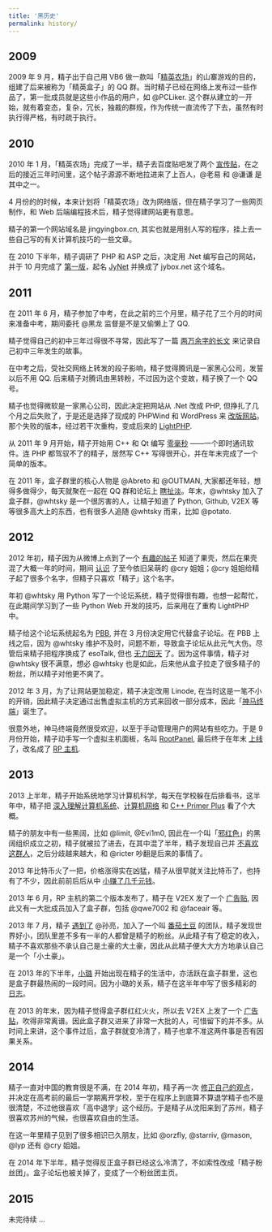 ```yaml
---
title: '黑历史'
permalink: history/
---
```


## 2009

2009 年 9 月，精子出于自己用 VB6 做一款叫「[精英农场](http://baike.sogou.com/v8711473.htm)」的山寨游戏的目的，组建了后来被称为「精英盒子」的 QQ 群。当时精子已经在网络上发布过一些作品了，第一批成员就是这些小作品的用户，如 @PCLiker. 这个群从建立的一开始，就有着变态，复杂，冗长，独裁的群规，作为传统一直流传了下去，虽然有时执行得严格，有时疏于执行。

## 2010

2010 年 1 月，「精英农场」完成了一半，精子去百度贴吧发了两个 [宣传贴](http://tieba.baidu.com/f?kz=752510311)，在之后的接近三年时间里，这个帖子源源不断地拉进来了上百人，@老易 和 @谦谦 是其中之一。

4 月份的的时候，本来计划将「精英农场」改为网络版，但在精子学习了一些网页制作，和 Web 后端编程技术后，精子觉得建网站更有意思。

精子的第一个网站域名是 jingyingbox.cn, 其实也就是用别人写的程序，挂上去一些自己写的有关计算机技巧的一些文章。

在 2010 下半年，精子调研了 PHP 和 ASP 之后，决定用 .Net 编写自己的网站，并于 10 月完成了 [第一版](https://web.archive.org/web/20110625173100/http://jybox.net/)，起名 [JyNet](https://github.com/jysperm/JyNet2) 并换成了 jybox.net 这个域名。

## 2011

在 2011 年 6 月，精子参加了中考，在此之前的三个月里，精子花了三个月的时间来准备中考，期间委托 @黑龙 监督是不是又偷懒上了 QQ.

精子觉得自己的初中三年过得很不寻常，因此写了一篇 [两万余字的长文](https://web.archive.org/web/20130122064721/http://jyprince.me/3.html) 来记录自己初中三年发生的故事。

在中考之后，受社交网络上转发的段子影响，精子觉得腾讯是一家黑心公司，发誓以后不用 QQ. 后来精子对腾讯由黑转粉，不过因为这个变故，精子换了一个 QQ 号。

精子也觉得微软是一家黑心公司，因此决定把网站从 .Net 改成 PHP, 但挣扎了几个月之后失败了，于是还是选择了现成的 PHPWind 和 WordPress 来 [改版网站](https://web.archive.org/web/20120718072851/http://jybox.net/)。那个失败的版本，经过若干次重构，变成后来的 [LightPHP](https://github.com/jysperm/LightPHP).

从 2011 年 9 月开始，精子开始用 C++ 和 Qt 编写 [零毫秒](https://github.com/jysperm/ZeroMS-1x) ——一个即时通讯软件。连 PHP 都驾驭不了的精子，居然写 C++ 写得很开心，并在年末完成了一个简单的版本。

在 2011 年，盒子群里的核心人物是 @Abreto 和 @OUTMAN, 大家都还年轻，想得多做得少，每天就聚在一起在 QQ 群和论坛上 [瞎扯淡](https://old-bbs.jybox.net/index.html_t904.html)。年末，@whtsky 加入了盒子群，@whtsky 是一个很厉害的人，让精子知道了 Python, Github, V2EX 等等很多高大上的东西，也有很多人追随 @whtsky 而来，比如 @potato.

## 2012

2012 年初，精子因为从微博上点到了一个 [有趣的帖子](http://sex.guokr.com/post/852889/)  知道了果壳，然后在果壳混了大概一年的时间，期间 [认识](http://sex.guokr.com/post/268530/) 了至今依旧呆萌的 @cry 姐姐；@cry 姐姐给精子起了很多个名字，但精子只喜欢「精子」这个名字。

年初 @whtsky 用 Python 写了一个论坛系统，精子觉得很有趣，也想一起帮忙，在此期间学习到了一些 Python Web 开发的技巧，后来用在了重构 LightPHP 中。

精子给这个论坛系统起名为 [PBB](https://web.archive.org/web/20121206012036/http://pbb.whouz.com/), 并在 3 月份决定用它代替盒子论坛。在 PBB 上线之后，因为 @whtsky 维护不及时，问题不断，导致盒子论坛从此元气大伤。尽管后来精子把程序换成了 esoTalk, 但也 [无力回天](https://web.archive.org/web/20130514133958/http://jybox.net/) 了。因为这件事情，精子对 @whtsky 很不满意，想必 @whtsky 也是如此，后来他从盒子拉走了很多精子的粉丝，所以精子对他更不爽了。

2012 年 3 月，为了让网站更加稳定，精子决定改用 Linode, 在当时这是一笔不小的开销，因此精子决定通过出售虚拟主机的方式来回收一部分成本，因此「[神马终端](https://web.archive.org/web/20121024080726/http://what.jybox.net/)」诞生了。

很意外地，神马终端竟然很受欢迎，以至于手动管理用户的网站有些吃力。于是 9 月份开始，精子动手写一个虚拟主机面板，名叫 [RootPanel](https://github.com/jysperm/RootPanel), 最后终于在年末 [上线](https://jysperm.me/technology/666) 了，改名成了 [RP 主机](https://web.archive.org/web/20130514082953/http://rp.jybox.net/).

## 2013

2013 上半年，精子开始系统地学习计算机科学，每天在学校躲在后排看书，这半年中，精子把 [深入理解计算机系统](http://www.amazon.cn/gp/product/B004BJ18KM/ref=as_li_qf_sp_asin_tl?ie=UTF8&camp=536&creative=3200&creativeASIN=B004BJ18KM&linkCode=as2&tag=jysperm07-23)、[计算机网络](http://www.amazon.cn/gp/product/B001TCBSJ0/ref=as_li_tf_tl?ie=UTF8&camp=536&creative=3200&creativeASIN=B001TCBSJ0&linkCode=as2&tag=jysperm07-23) 和 [C++ Primer Plus](http://www.amazon.cn/gp/product/B008A4XZRI/ref=as_li_tf_tl?ie=UTF8&camp=536&creative=3200&creativeASIN=B008A4XZRI&linkCode=as2&tag=jysperm07-23) 看了个大概。

精子的朋友中有一些黑阔，比如 @limit, @Evi1m0, 因此在一个叫「[邪红色](http://www.ff0000.cc)」的黑阔组织成立之初，精子就被拉了进去，在其中混了半年，精子发现自己并 [不喜欢这群人](https://jysperm.me/technology/1170)，之后分歧越来越大，和 @ricter 吵翻是后来的事情了。

2013 年比特币火了一把，价格涨得实在凶猛，精子从很早就关注比特币了，也持有了不少，因此前前后后从中 [小赚了几千元钱](https://jysperm.me/live/778)。

2013 年 6 月，RP 主机的第二个版本发布了，精子在 V2EX 发了一个 [广告贴](https://www.v2ex.com/t/71903), 因此又有一大批成员加入了盒子群，包括 @qwe7002 和 @faceair 等。

2013 年 7 月，精子 [遇到了](https://www.v2ex.com/t/76290) @孙亮，加入了一个叫 [番茄土豆](https://pomotodo.com) 的团队，精子发现世界好小，团队里差不多有一半的人都曾是精子的粉丝。从此精子有了稳定的收入，精子不喜欢那些不承认自己是土豪的大土豪，因此从此精子便大大方方地承认自己是一个「小土豪」。

在 2013 年的下半年，[小璐](https://jysperm.me/live/1174) 开始出现在精子的生活中，亦活跃在盒子群里，这也是盒子群最热闹的一段时间。因为小璐的关系，精子在这半年中写了很多精彩的 [日志](https://jysperm.me/live/836)。

在 2013 的年末，因为精子觉得盒子群红红火火，所以去 V2EX 上发了一个 [广告贴](https://www.v2ex.com/t/95562)，吹得非常离谱。因此盒子群又进来了非常一大批的人，可惜留下的并不多。从时间上来讲，这个事件过后，盒子群就变冷清了，精子也拿不准这两件事是否有因果关系。

## 2014

精子一直对中国的教育很是不满，在 2014 年初，精子再一次 [修正自己的观点](https://jysperm.me/live/1493)，并决定在高考前的最后一学期离开学校，至于在程序上到底算不算退学精子也不是很清楚，不过他很喜欢「高中退学」这个经历。于是精子从沈阳来到了苏州，精子很喜欢苏州的气候，也很喜欢自由的生活。

在这一年里精子见到了很多相识已久朋友，比如 @orzfly, @starriv, @mason, @lyp 还有 @cry 姐姐。

在 2014 年下半年，精子觉得反正盒子群已经这么冷清了，不如索性改成「精子粉丝团」。盒子论坛也被关掉了，变成了一个粉丝团主页。

## 2015

未完待续 ...
